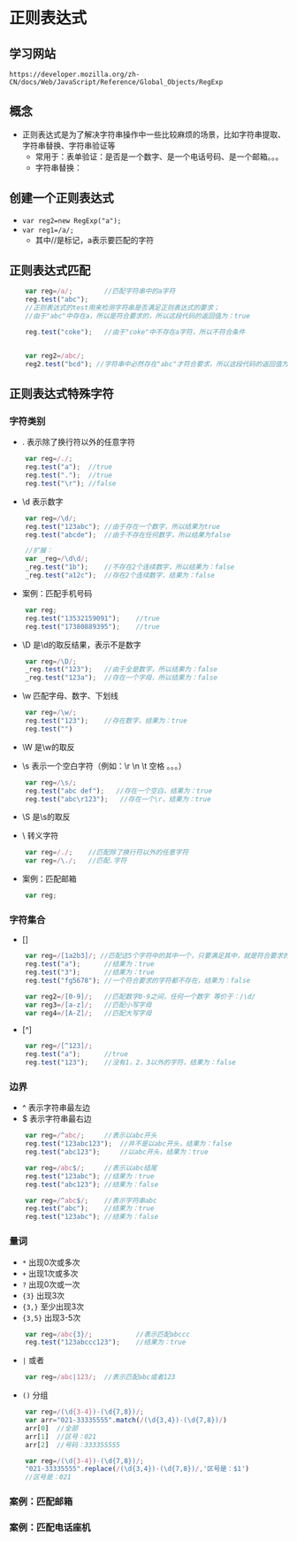 # 正则表达式
## 学习网站
`https://developer.mozilla.org/zh-CN/docs/Web/JavaScript/Reference/Global_Objects/RegExp`
## 概念
+ 正则表达式是为了解决字符串操作中一些比较麻烦的场景，比如字符串提取、字符串替换、字符串验证等
    - 常用于：表单验证：是否是一个数字、是一个电话号码、是一个邮箱。。。
    - 字符串替换：

## 创建一个正则表达式
+ `var reg2=new RegExp("a");`
+ `var reg1=/a/;`
    - 其中//是标记，a表示要匹配的字符

## 正则表达式匹配
```js
    var reg=/a/;        //匹配字符串中的a字符
    reg.test("abc");        
    //正则表达式的test用来检测字符串是否满足正则表达式的要求；
    //由于"abc"中存在a，所以是符合要求的，所以这段代码的返回值为：true

    reg.test("coke");   //由于"coke"中不存在a字符，所以不符合条件


    var reg2=/abc/;
    reg2.test("bcd"); //字符串中必然存在"abc"才符合要求，所以这段代码的返回值为false
```

## 正则表达式特殊字符
### 字符类别
+ . 表示除了换行符以外的任意字符
```js
    var reg=/./;
    reg.test("a");  //true
    reg.test(".");  //true
    reg.test("\r"); //false
```

+ \d 表示数字
```js
    var reg=/\d/;
    reg.test("123abc"); //由于存在一个数字，所以结果为true
    reg.test("abcde");  //由于不存在任何数字，所以结果为false

    //扩展：
    var _reg=/\d\d/;
    _reg.test("1b");    //不存在2个连续数字，所以结果为：false
    _reg.test("a12c");  //存在2个连续数字，结果为：false
```

+ 案例：匹配手机号码
```js
    var reg;
    reg.test("13532159091");    //true
    reg.test("17380889395");    //true
```

+ \D 是\d的取反结果，表示不是数字
```js
    var reg=/\D/;
    _reg.test("123");   //由于全是数字，所以结果为：false
    _reg.test("123a");  //存在一个字母，所以结果为：false      
```

+ \w 匹配字母、数字、下划线
```js
    var reg=/\w/;
    reg.test("123");    //存在数字，结果为：true
    reg.test("")
```

+ \W 是\w的取反

+ \s 表示一个空白字符（例如：\r \n \t 空格 。。。）
```js
    var reg=/\s/;
    reg.test("abc def");   //存在一个空白，结果为：true
    reg.test("abc\r123");   //存在一个\r，结果为：true
```

+ \S 是\s的取反

+ \ 转义字符
```js
    var reg=/./;    //匹配除了换行符以外的任意字符
    var reg=/\./;   //匹配.字符
```

+ 案例：匹配邮箱
```js
    var reg;
```

### 字符集合
+ []
```js
    var reg=/[1a2b3]/; //匹配这5个字符中的其中一个，只要满足其中，就是符合要求的
    reg.test("a");      //结果为：true
    reg.test("3");      //结果为：true
    reg.test("fg5678"); //一个符合要求的字符都不存在，结果为：false

    var reg2=/[0-9]/;   //匹配数字0-9之间，任何一个数字 等价于：/\d/
    var reg3=/[a-z]/;   //匹配小写字母
    var reg4=/[A-Z]/;   //匹配大写字母
```
+ [^]
```js
    var reg=/[^123]/;   
    reg.test("a");      //true
    reg.test("123");    //没有1，2，3以外的字符，结果为：false
```

### 边界
+ ^ 表示字符串最左边
+ $ 表示字符串最右边
```js
    var reg=/^abc/;     //表示以abc开头
    reg.test("123abc123");  //并不是以abc开头，结果为：false
    reg.test("abc123");     //以abc开头，结果为：true
```
```js
    var reg=/abc$/;     //表示以abc结尾
    reg.test("123abc"); //结果为：true
    reg.test("abc123"); //结果为：false
```

```js
    var reg=/^abc$/;    //表示字符串abc
    reg.test("abc");    //结果为：true
    reg.test("123abc"); //结果为：false
```

### 量词
+ `*` 出现0次或多次
+ `+` 出现1次或多次
+ `?` 出现0次或一次
+ `{3}` 出现3次
+ `{3,}` 至少出现3次
+ `{3,5}` 出现3-5次
```js
    var reg=/abc{3}/;           //表示匹配abccc
    reg.test("123abccc123");    //结果为：true
```
+ `|` 或者
```js
    var reg=/abc|123/;  //表示匹配abc或者123
```
+ `()` 分组
```js
    var reg=/(\d{3-4})-(\d{7,8})/;
    var arr="021-33335555".match(/(\d{3,4})-(\d{7,8})/)
    arr[0]  //全部
    arr[1]  //区号：021
    arr[2]  //号码：333355555
```
```js
    var reg=/(\d{3-4})-(\d{7,8})/;
    "021-33335555".replace(/(\d{3,4})-(\d{7,8})/,'区号是：$1')
    //区号是：021
```

### 案例：匹配邮箱
### 案例：匹配电话座机